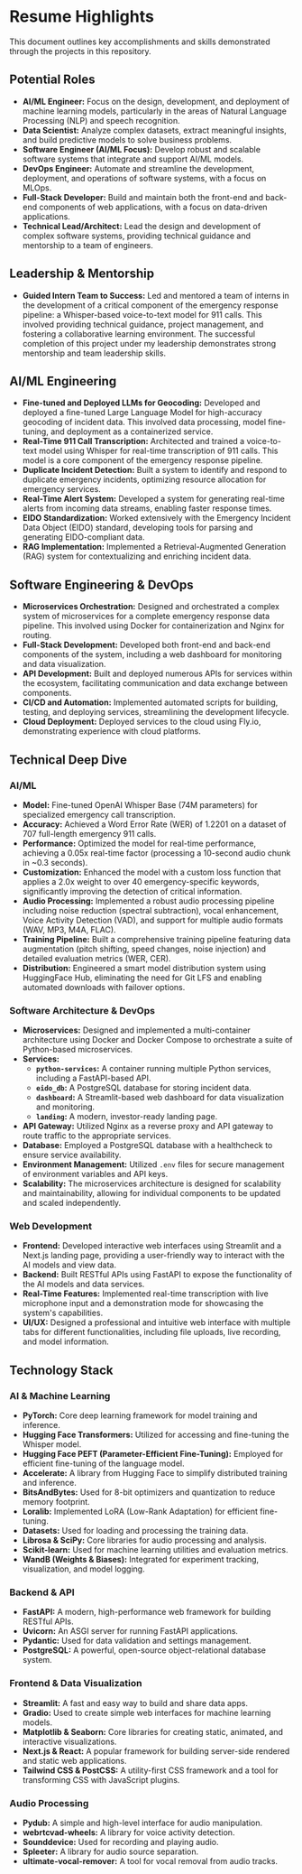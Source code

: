 # Resume Highlights

This document outlines key accomplishments and skills demonstrated through the projects in this repository.

## Potential Roles

*   **AI/ML Engineer:** Focus on the design, development, and deployment of machine learning models, particularly in the areas of Natural Language Processing (NLP) and speech recognition.
*   **Data Scientist:** Analyze complex datasets, extract meaningful insights, and build predictive models to solve business problems.
*   **Software Engineer (AI/ML Focus):** Develop robust and scalable software systems that integrate and support AI/ML models.
*   **DevOps Engineer:** Automate and streamline the development, deployment, and operations of software systems, with a focus on MLOps.
*   **Full-Stack Developer:** Build and maintain both the front-end and back-end components of web applications, with a focus on data-driven applications.
*   **Technical Lead/Architect:** Lead the design and development of complex software systems, providing technical guidance and mentorship to a team of engineers.

## Leadership & Mentorship

*   **Guided Intern Team to Success:** Led and mentored a team of interns in the development of a critical component of the emergency response pipeline: a Whisper-based voice-to-text model for 911 calls. This involved providing technical guidance, project management, and fostering a collaborative learning environment. The successful completion of this project under my leadership demonstrates strong mentorship and team leadership skills.

## AI/ML Engineering

*   **Fine-tuned and Deployed LLMs for Geocoding:** Developed and deployed a fine-tuned Large Language Model for high-accuracy geocoding of incident data. This involved data processing, model fine-tuning, and deployment as a containerized service.
*   **Real-Time 911 Call Transcription:** Architected and trained a voice-to-text model using Whisper for real-time transcription of 911 calls. This model is a core component of the emergency response pipeline.
*   **Duplicate Incident Detection:** Built a system to identify and respond to duplicate emergency incidents, optimizing resource allocation for emergency services.
*   **Real-Time Alert System:** Developed a system for generating real-time alerts from incoming data streams, enabling faster response times.
*   **EIDO Standardization:** Worked extensively with the Emergency Incident Data Object (EIDO) standard, developing tools for parsing and generating EIDO-compliant data.
*   **RAG Implementation:** Implemented a Retrieval-Augmented Generation (RAG) system for contextualizing and enriching incident data.

## Software Engineering & DevOps

*   **Microservices Orchestration:** Designed and orchestrated a complex system of microservices for a complete emergency response data pipeline. This involved using Docker for containerization and Nginx for routing.
*   **Full-Stack Development:** Developed both front-end and back-end components of the system, including a web dashboard for monitoring and data visualization.
*   **API Development:** Built and deployed numerous APIs for services within the ecosystem, facilitating communication and data exchange between components.
*   **CI/CD and Automation:** Implemented automated scripts for building, testing, and deploying services, streamlining the development lifecycle.
*   **Cloud Deployment:** Deployed services to the cloud using Fly.io, demonstrating experience with cloud platforms.

## Technical Deep Dive

### AI/ML

*   **Model:** Fine-tuned OpenAI Whisper Base (74M parameters) for specialized emergency call transcription.
*   **Accuracy:** Achieved a Word Error Rate (WER) of 1.2201 on a dataset of 707 full-length emergency 911 calls.
*   **Performance:** Optimized the model for real-time performance, achieving a 0.05x real-time factor (processing a 10-second audio chunk in ~0.3 seconds).
*   **Customization:** Enhanced the model with a custom loss function that applies a 2.0x weight to over 40 emergency-specific keywords, significantly improving the detection of critical information.
*   **Audio Processing:** Implemented a robust audio processing pipeline including noise reduction (spectral subtraction), vocal enhancement, Voice Activity Detection (VAD), and support for multiple audio formats (WAV, MP3, M4A, FLAC).
*   **Training Pipeline:** Built a comprehensive training pipeline featuring data augmentation (pitch shifting, speed changes, noise injection) and detailed evaluation metrics (WER, CER).
*   **Distribution:** Engineered a smart model distribution system using HuggingFace Hub, eliminating the need for Git LFS and enabling automated downloads with failover options.

### Software Architecture & DevOps

*   **Microservices:** Designed and implemented a multi-container architecture using Docker and Docker Compose to orchestrate a suite of Python-based microservices.
*   **Services:**
    *   **`python-services`:** A container running multiple Python services, including a FastAPI-based API.
    *   **`eido_db`:** A PostgreSQL database for storing incident data.
    *   **`dashboard`:** A Streamlit-based web dashboard for data visualization and monitoring.
    *   **`landing`:** A modern, investor-ready landing page.
*   **API Gateway:** Utilized Nginx as a reverse proxy and API gateway to route traffic to the appropriate services.
*   **Database:** Employed a PostgreSQL database with a healthcheck to ensure service availability.
*   **Environment Management:** Utilized `.env` files for secure management of environment variables and API keys.
*   **Scalability:** The microservices architecture is designed for scalability and maintainability, allowing for individual components to be updated and scaled independently.

### Web Development

*   **Frontend:** Developed interactive web interfaces using Streamlit and a Next.js landing page, providing a user-friendly way to interact with the AI models and view data.
*   **Backend:** Built RESTful APIs using FastAPI to expose the functionality of the AI models and data services.
*   **Real-Time Features:** Implemented real-time transcription with live microphone input and a demonstration mode for showcasing the system's capabilities.
*   **UI/UX:** Designed a professional and intuitive web interface with multiple tabs for different functionalities, including file uploads, live recording, and model information.

## Technology Stack

### AI & Machine Learning

*   **PyTorch:** Core deep learning framework for model training and inference.
*   **Hugging Face Transformers:** Utilized for accessing and fine-tuning the Whisper model.
*   **Hugging Face PEFT (Parameter-Efficient Fine-Tuning):** Employed for efficient fine-tuning of the language model.
*   **Accelerate:** A library from Hugging Face to simplify distributed training and inference.
*   **BitsAndBytes:** Used for 8-bit optimizers and quantization to reduce memory footprint.
*   **Loralib:** Implemented LoRA (Low-Rank Adaptation) for efficient fine-tuning.
*   **Datasets:** Used for loading and processing the training data.
*   **Librosa & SciPy:** Core libraries for audio processing and analysis.
*   **Scikit-learn:** Used for machine learning utilities and evaluation metrics.
*   **WandB (Weights & Biases):** Integrated for experiment tracking, visualization, and model logging.

### Backend & API

*   **FastAPI:** A modern, high-performance web framework for building RESTful APIs.
*   **Uvicorn:** An ASGI server for running FastAPI applications.
*   **Pydantic:** Used for data validation and settings management.
*   **PostgreSQL:** A powerful, open-source object-relational database system.

### Frontend & Data Visualization

*   **Streamlit:** A fast and easy way to build and share data apps.
*   **Gradio:** Used to create simple web interfaces for machine learning models.
*   **Matplotlib & Seaborn:** Core libraries for creating static, animated, and interactive visualizations.
*   **Next.js & React:** A popular framework for building server-side rendered and static web applications.
*   **Tailwind CSS & PostCSS:** A utility-first CSS framework and a tool for transforming CSS with JavaScript plugins.

### Audio Processing

*   **Pydub:** A simple and high-level interface for audio manipulation.
*   **webrtcvad-wheels:** A library for voice activity detection.
*   **Sounddevice:** Used for recording and playing audio.
*   **Spleeter:** A library for audio source separation.
*   **ultimate-vocal-remover:** A tool for vocal removal from audio tracks.